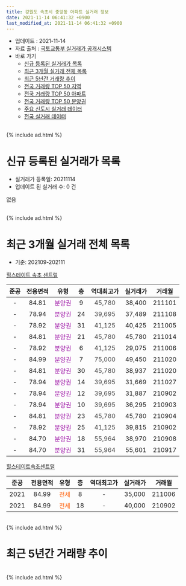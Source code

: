 ```yaml
---
title: 강원도 속초시 중앙동 아파트 실거래 정보
date: 2021-11-14 06:41:32 +0900
last_modified_at: 2021-11-14 06:41:32 +0900
---
```


* 업데이트 : 2021-11-14
* 자료 출처 : [국토교통부 실거래가 공개시스템](http://rt.molit.go.kr)
* 바로 가기
    * [신규 등록된 실거래가 목록](#신규-등록된-실거래가-목록)
    * [최근 3개월 실거래 전체 목록](#최근-3개월-실거래-전체-목록)
    * [최근 5년간 거래량 추이](#최근-5년간-거래량-추이)
    * [전국 거래량 TOP 50 지역](https://inasie.github.io/apt-trade-info/최근-3개월-전국에서-가장-거래가-많이-발생한-지역)
    * [전국 거래량 TOP 50 아파트](https://inasie.github.io/apt-trade-info/최근-3개월-전국에서-가장-거래가-많이-발생한-아파트)
    * [전국 거래량 TOP 50 분양권](https://inasie.github.io/apt-trade-info/최근-3개월-전국에서-가장-거래가-많이-발생한-분양권)
    * [주요 신도시 실거래 데이터](https://inasie.github.io/apt-trade-info/주요-신도시)
    * [전국 실거래 데이터](https://inasie.github.io/apt-trade-info/전국)
<br>
{% include ad.html %}
<br>

# 신규 등록된 실거래가 목록
* 실거래가 등록일: 20211114
* 업데이트 된 실거래 수: 0 건

없음

<br>
{% include ad.html %}
<br>

# 최근 3개월 실거래 전체 목록
* 기준: 202109-202111


[힐스테이트 속초 센트럴](https://search.naver.com/search.naver?query=%EA%B0%95%EC%9B%90%EB%8F%84+%EC%86%8D%EC%B4%88%EC%8B%9C+%EC%A4%91%EC%95%99%EB%8F%99+%ED%9E%90%EC%8A%A4%ED%85%8C%EC%9D%B4%ED%8A%B8+%EC%86%8D%EC%B4%88+%EC%84%BC%ED%8A%B8%EB%9F%B4)

|준공|전용면적|유형|층|역대최고가|실거래가|거래월|
|:---:|:---:|:---:|:---:|:---:|:---:|:---:|
|-|84.81|<span style="color:#9C11A5">분양권</span>|9|<span style="color:#444444">45,780</span>|38,400|211101|
|-|78.94|<span style="color:#9C11A5">분양권</span>|24|<span style="color:#444444">39,695</span>|37,489|211108|
|-|78.92|<span style="color:#9C11A5">분양권</span>|31|<span style="color:#444444">41,125</span>|40,425|211005|
|-|84.81|<span style="color:#9C11A5">분양권</span>|21|<span style="color:#444444">45,780</span>|45,780|211014|
|-|78.92|<span style="color:#9C11A5">분양권</span>|6|<span style="color:#444444">41,125</span>|29,075|211006|
|-|84.99|<span style="color:#9C11A5">분양권</span>|7|<span style="color:#444444">75,000</span>|49,450|211020|
|-|84.81|<span style="color:#9C11A5">분양권</span>|30|<span style="color:#444444">45,780</span>|38,937|211020|
|-|78.94|<span style="color:#9C11A5">분양권</span>|14|<span style="color:#444444">39,695</span>|31,669|211027|
|-|78.94|<span style="color:#9C11A5">분양권</span>|12|<span style="color:#444444">39,695</span>|31,887|210902|
|-|78.94|<span style="color:#9C11A5">분양권</span>|10|<span style="color:#444444">39,695</span>|36,295|210903|
|-|84.81|<span style="color:#9C11A5">분양권</span>|23|<span style="color:#444444">45,780</span>|45,780|210904|
|-|78.92|<span style="color:#9C11A5">분양권</span>|25|<span style="color:#444444">41,125</span>|39,815|210902|
|-|84.70|<span style="color:#9C11A5">분양권</span>|18|<span style="color:#444444">55,964</span>|38,970|210908|
|-|84.70|<span style="color:#9C11A5">분양권</span>|31|<span style="color:#444444">55,964</span>|55,601|210917|

[힐스테이트속초센트럴](https://search.naver.com/search.naver?query=%EA%B0%95%EC%9B%90%EB%8F%84+%EC%86%8D%EC%B4%88%EC%8B%9C+%EC%A4%91%EC%95%99%EB%8F%99+%ED%9E%90%EC%8A%A4%ED%85%8C%EC%9D%B4%ED%8A%B8%EC%86%8D%EC%B4%88%EC%84%BC%ED%8A%B8%EB%9F%B4)

|준공|전용면적|유형|층|역대최고가|실거래가|거래월|
|:---:|:---:|:---:|:---:|:---:|:---:|:---:|
|2021|84.99|<span style="color:#ff5a00">전세</span>|8|<span style="color:#444444">-</span>|35,000|211006|
|2021|84.99|<span style="color:#ff5a00">전세</span>|18|<span style="color:#444444">-</span>|40,000|210902|


<br>
{% include ad.html %}
<br>

# 최근 5년간 거래량 추이


<div style="width:100%;">
    <canvas id="deal_progress" height="200"></canvas>
</div>

<script>
new Chart(document.getElementById("deal_progress"), {
    type: 'line',
    data: {
        labels: ['201611','201612','201701','201702','201703','201704','201705','201706','201707','201708','201709','201710','201711','201712','201801','201802','201803','201804','201805','201806','201807','201808','201809','201810','201811','201812','201901','201902','201903','201904','201905','201906','201907','201908','201909','201910','201911','201912','202001','202002','202003','202004','202005','202006','202007','202008','202009','202010','202011','202012','202101','202102','202103','202104','202105','202106','202107','202108','202109','202110','202111'],
        datasets: [{
            label: '매매',
            pointRadius: 1,
            data: [0, 0, 0, 0, 0, 0, 0, 0, 0, 0, 0, 0, 0, 0, 0, 0, 0, 0, 0, 0, 0, 7, 16, 3, 9, 4, 3, 5, 14, 2, 2, 0, 1, 1, 1, 0, 2, 0, 1, 1, 2, 4, 1, 1, 5, 5, 4, 1, 7, 21, 4, 7, 6, 16, 17, 8, 7, 3, 6, 6, 2],
            borderColor: "rgba(255, 201, 14, 1)",
            backgroundColor: "rgba(255, 201, 14, 0.5)",
            fill: false,
            lineTension: 0
        },{
            label: '전월세',
            pointRadius: 1,
            data: [0, 0, 0, 0, 0, 0, 0, 0, 0, 0, 0, 0, 0, 0, 0, 0, 0, 0, 0, 0, 0, 0, 0, 0, 0, 0, 0, 0, 0, 0, 0, 0, 0, 0, 0, 0, 0, 0, 0, 0, 0, 0, 0, 0, 0, 0, 0, 0, 0, 0, 0, 0, 0, 0, 0, 0, 0, 0, 1, 1, 0],
            borderColor: "rgba(0, 141, 185, 1)",
            backgroundColor: "rgba(0, 141, 185, 0.5)",
            fill: false,
            lineTension: 0
        }
        ]
    },
    options: {
        responsive: true,
        title: {
            display: false
        },
        tooltips: {
            mode: 'index',
            intersect: false
        },
        hover: {
            mode: 'nearest',
            intersect: true
        },
        scales: {
            xAxes: [{
                display: true,
                scaleLabel: {
                    display: true,
                    labelString: '년/월'
                }
            }],
            yAxes: [{
                display: true,
                ticks: {
                    suggestedMin: 0,
                },
                scaleLabel: {
                    display: true,
                    labelString: '실거래 수'
                }
            }]
        }
    }
});

</script>


<br>
{% include ad.html %}
<br>


